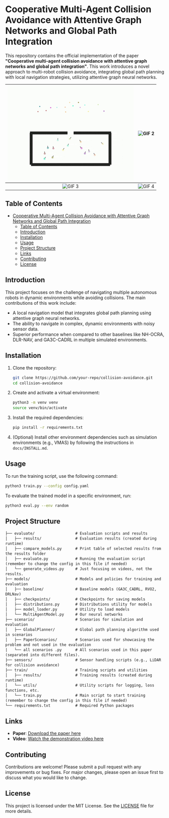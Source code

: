 # Cooperative Multi-Agent Collision Avoidance with Attentive Graph Networks and Global Path Integration

This repository contains the official implementation of the paper **"Cooperative multi-agent collision avoidance with attentive graph networks and global path integration"**. This work introduces a novel approach to multi-robot collision avoidance, integrating global path planning with local navigation strategies, utilizing attentive graph neural networks.

| <img src="docs/doorway_400x300.gif" alt="GIF 1" width="400"/> | <img src="docs/circle_800x600.gif" alt="GIF 2" width="400"/> |
|:---------------------------------------------------------:|:---------------------------------------------------------:|
| <img src="docs/circle_800x600.gif" alt="GIF 3" width="400"/> | <img src="docs/circle_800x600.gif" alt="GIF 4" width="400"/> |
## Table of Contents
- [Cooperative Multi-Agent Collision Avoidance with Attentive Graph Networks and Global Path Integration](#cooperative-multi-agent-collision-avoidance-with-attentive-graph-networks-and-global-path-integration)
  - [Table of Contents](#table-of-contents)
  - [Introduction](#introduction)
  - [Installation](#installation)
  - [Usage](#usage)
  - [Project Structure](#project-structure)
  - [Links](#links)
  - [Contributing](#contributing)
  - [License](#license)

## Introduction

This project focuses on the challenge of navigating multiple autonomous robots in dynamic environments while avoiding collisions. The main contributions of this work include:
- A local navigation model that integrates global path planning using attentive graph neural networks.
- The ability to navigate in complex, dynamic environments with noisy sensor data.
- Superior performance when compared to other baselines like NH-OCRA, DLR-NAV, and GA3C-CADRL in multiple simulated environments.

## Installation

1. Clone the repository:
   ```bash
   git clone https://github.com/your-repo/collision-avoidance.git
   cd collision-avoidance
   ```

2. Create and activate a virtual environment:
   ```bash
   python3 -m venv venv
   source venv/bin/activate
   ```

3. Install the required dependencies:
   ```bash
   pip install -r requirements.txt
   ```

4. (Optional) Install other environment dependencies such as simulation environments (e.g., VMAS) by following the instructions in `docs/INSTALL.md`.

## Usage

To run the training script, use the following command:
```bash
python3 train.py --config config.yaml
```

To evaluate the trained model in a specific environment, run:
```bash
python3 eval.py --env random
```

## Project Structure
```
├── evaluate/                  # Evaluation scripts and results
│   ├── results/               # Evaluation results (created during runtime)
│   ├── compare_models.py      # Print table of selected results from the results folder
│   ├── evaluate.py            # Running the evaluation script (remember to change the config in this file if needed)
│   └── generate_videos.py     # Just focusing on videos, not the results.
├── models/                    # Models and policies for training and evaluation
│   ├── baseline/              # Baseline models (GA3C_CADRL, RVO2, DRLNav)
│   ├── checkpoints/           # Checkpoints for saving models
│   ├── distributions.py       # Distributions utility for models
│   ├── model_loader.py        # Utility to load models
│   └── MultiAgentModel.py     # Our neural networks
├── scenario/                  # Scenarios for simulation and evaluation
│   ├── GlobalPlanner/         # Global path planning algorithm used in scenarios
│   ├── PaperScenarios/        # Scenarios used for showcasing the problem and not used in the evaluation
|   └── all scenarios .py      # All scenarios used in this paper (separated into different files).
├── sensors/                   # Sensor handling scripts (e.g., LiDAR for collision avoidance)
├── train/                     # Training scripts and utilities
│   ├── results/               # Training results (created during runtime)
│   └── utils/                 # Utility scripts for logging, loss functions, etc.
│   └── train.py               # Main script to start training (remember to change the config in this file if needed)
└── requirements.txt           # Required Python packages
```

## Links

- **Paper**: [Download the paper here](./path-to-your-paper.pdf)  
- **Video**: [Watch the demonstration video here](link-to-video)

## Contributing

Contributions are welcome! Please submit a pull request with any improvements or bug fixes. For major changes, please open an issue first to discuss what you would like to change.

## License

This project is licensed under the MIT License. See the [LICENSE](./LICENSE) file for more details.
